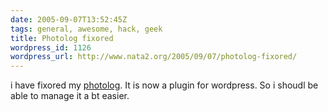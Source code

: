 ```yaml
---
date: 2005-09-07T13:52:45Z
tags: general, awesome, hack, geek
title: Photolog fixored
wordpress_id: 1126
wordpress_url: http://www.nata2.org/2005/09/07/photolog-fixored/
---
```


i have fixored my <a href="/photolog">photolog</a>. It is now a plugin for wordpress. So i shoudl be able to manage it a bt easier. 
